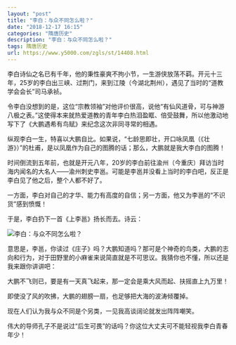 ```yaml
---
layout: "post"
title: "李白：与众不同怎么啦？"
date: "2018-12-17 16:15"
categories: "隋唐历史"
description: "李白：与众不同怎么啦？"
tags: 隋唐历史
url: https://www.y5000.com/zgls/st/14408.html
---
```






李白诗仙之名已有千年，他的秉性豪爽不拘小节，一生游侠放荡不羁。开元十三年，25岁的李白出三峡、过荆门，来到江陵（今湖北荆州），遇见了当时的“道教学会会长”司马承祯。

令李白没想到的是，这位“宗教领袖”对他评价很高，说他“有仙风道骨，可与神游八极之表。”这使得本来就热爱道教的青年李白热泪盈眶、倍受鼓舞，所以他激动地写下了《大鹏遇希有鸟赋》来纪念这次非同寻常的相遇。

纵观李白一生，特喜以大鹏自比。如果说，“七龄思即壮，开口咏凤凰（《壮游》）”的杜甫，是以凤凰作为自己的图腾的话；那么，大鹏就是我大李白的图腾！

时间倒流到五年前，也就是开元八年，20岁的李白前往渝州（今重庆）拜访当时海内闻名的大名人——渝州刺史李邕。可能是李邕并没看上当时的李白吧，反正是李白见了他之后，整个人都不好了。

一方面，李白对自己的才华、能力有高度的自信；另一方面，他又为李邕的“不识货”感到愤慨！

于是，李白扔下一首《上李邕》扬长而去。诗云：

![李白：与众不同怎么啦？](/uploads/allimg/170221/6-1F2211F504245.JPG)

意思是，李邕，你读过《庄子》吗？大鹏知道吗？那可是个神奇的鸟类，大鹏的志向和行为，对于田野里的小麻雀来说简直就是不可思议。我猜你也不懂，所以还是我来跟你讲讲吧：

大鹏不飞则已，要是有一天真飞起来，那一定会是乘大风而起、扶摇直上九万里！

即使没了风的吹拂，大鹏的翅膀一扇，也足够把大海的波涛倾覆掉。

现在人们认为我与众不同是个另类，一见我高谈阔论就发出阵阵嘲笑。

伟大的导师孔子不是说过“后生可畏”的话吗？你这位大丈夫可不能轻视我李白青春年少！
